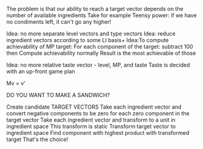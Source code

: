 The problem is that our ability to reach a target vector depends on the number of available ingredients
Take for example Teensy power: if we have no condiments left, it can't go any higher!

Idea: no more separate level vectors and type vectors
Idea: reduce ingredient vectors according to some LI basis+
Idea:To compute achievability of MP target:
  For each component of the target:
    subtract 100 then Compute achievability normally
  Result is the most achievable of those

Idea: no more relative taste vector - level, MP, and taste
  Taste is decided with an up-front game plan



Mv = v'

DO YOU WANT TO MAKE A SANDWICH?

Create candidate TARGET VECTORS
Take each ingredient vector and convert negative components to be zero for each zero component in the target vector
Take each ingredient vector and transform to a unit in ingredient space
  This transform is static
Transform target vector to ingredient space
Find component with highest product with transformed target
That's the choice!
